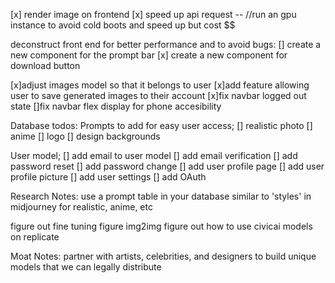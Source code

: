 [x] render image on frontend
[x] speed up api request -- //run an gpu instance to avoid cold boots and speed up but cost $$

deconstruct front end for better performance and to avoid bugs:
[] create a new component for the prompt bar
[x] create a new component for download button

[x]adjust images model so that it belongs to user
[x]add feature allowing user to save generated images to their account
[x]fix navbar logged out state
[]fix navbar flex display for phone accesibility

Database todos:
Prompts to add for easy user access;
[] realistic photo
[] anime
[] logo
[] design backgrounds

User model;
[] add email to user model
[] add email verification
[] add password reset
[] add password change
[] add user profile page
[] add user profile picture
[] add user settings
[] add OAuth



Research Notes:
 use a prompt table in your database similar to 'styles' in midjourney for realistic, anime, etc

figure out fine tuning
figure img2img
figure out how to use civicai models on replicate


Moat Notes:
partner with artists, celebrities, and designers to build unique models that we can legally distribute